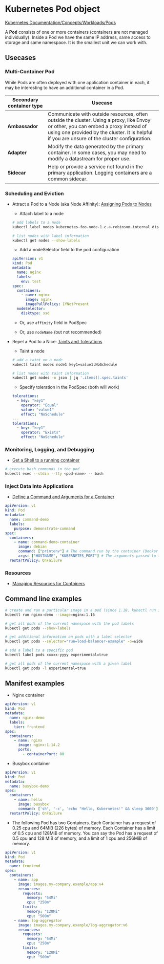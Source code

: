 # Kubernetes Pod object

[Kubernetes Documentation/Concepts/Workloads/Pods](https://kubernetes.io/docs/concepts/workloads/pods/)

A **Pod** consists of one or more containers (containers are not managed individually). Inside a Pod we have the same IP address, same access to storage and same namespace. It is the smallest unit we can work with.

## Usecases

### Multi-Container Pod

While Pods are often deployed with one application container in each, it may be interesting to have an additional container in a Pod.

Secondary container type | Usecase
------------------------ | -------
**Ambassador** | Communicate with outside resources, often outside the cluster. Using a proxy, like Envoy or other, you can embed a proxy instead of using one provided by the cluster. It is helpful if you are unsure of the cluster configuration.
**Adapter** | Modify the data generated by the primary container. In some cases, you may need to modify a datastream for proper use.
**Sidecar** | Help or provide a service not found in the primary application. Logging containers are a common sidecar.

### Scheduling and Eviction

- Attract a Pod to a Node (aka Node Affinity): [Assigning Pods to Nodes](https://kubernetes.io/docs/concepts/scheduling-eviction/assign-pod-node/)

  - Attach label to a node

  ```bash
  # add labels to a node
  kubectl label nodes kubernetes-foo-node-1.c.a-robinson.internal disktype=ssd
  
  # list nodes with label information
  kubectl get nodes --show-labels
  ```

  - Add a nodeSelector field to the pod configuration

  ```yaml
  apiVersion: v1
  kind: Pod
  metadata:
    name: nginx
    labels:
      env: test
  spec:
    containers:
      - name: nginx
        image: nginx
        imagePullPolicy: IfNotPresent
    nodeSelector:
      disktype: ssd
  ```

  - Or, use `affinity` field in PodSpec

  - Or, use `nodeName` (but not recommended)

- Repel a Pod to a Nice: [Taints and Tolerations](https://kubernetes.io/docs/concepts/scheduling-eviction/taint-and-toleration/)

  - Taint a node

  ```bash
  # add a taint on a node
  kubectl taint nodes node1 key1=value1:NoSchedule
  
  # list nodes with taint information
  kubectl get nodes -o json | jq '.items[].spec.taints'
  ```

  - Specify toleration in the PodSpec (both will work)

  ```yaml
  tolerations:
    - key: "key1"
      operator: "Equal"
      value: "value1"
      effect: "NoSchedule"
  ---
  tolerations:
    - key: "key1"
      operator: "Exists"
      effect: "NoSchedule"
  ```

### Monitoring, Logging, and Debugging

- [Get a Shell to a running container](https://kubernetes.io/docs/tasks/debug-application-cluster/get-shell-running-container/)

```bash
# execute bash commands in the pod
kubectl exec --stdin --tty <pod-name> -- bash
```

### Inject Data Into Applications

- [Define a Command and Arguments for a Container](https://kubernetes.io/docs/tasks/inject-data-application/define-command-argument-container/)

```yaml
apiVersion: v1
kind: Pod
metadata:
  name: command-demo
  labels:
    purpose: demonstrate-command
spec:
  containers:
    - name: command-demo-container
      image: debian
      command: ["printenv"] # The command run by the container (Docker field: Entrypoint)
      args: ["HOSTNAME", "KUBERNETES_PORT"] # The arguments passed to the command (Docker field: Cmd)
  restartPolicy: OnFailure
```

### Resources

- [Managing Resources for Containers](https://kubernetes.io/docs/concepts/configuration/manage-resources-containers/)

## Command line examples

```bash
# create and run a particular image in a pod (since 1.18, kubectl run is only used to create pods)
kubectl run nginx-demo --image=nginx:1.16

# get all pods of the current namespace with the pod labels
kubectl get pods --show-labels

# get additional information on pods with a label selector
kubectl get pods --selector="run=load-balancer-example" -o=wide

# add a label to a specific pod
kubectl label pods xxxxx-yyyy experimental=true

# get all pods of the current namespace with a given label
kubectl get pods -l experimental=true
```

## Manifest examples

- Nginx container

```yaml
apiVersion: v1
kind: Pod
metadata:
  name: nginx-demo
  labels:
    tier: frontend
spec:
  containers:
    - name: nginx
      image: nginx:1.14.2
      ports:
        - containerPort: 80
```

- Busybox container

```yaml
apiVersion: v1
kind: Pod
metadata:
  name: busybox-demo
spec:
  containers:
    - name: hello
      image: busybox
      command: ['sh', '-c', 'echo "Hello, Kubernetes!" && sleep 3600']
  restartPolicy: OnFailure
```

- The following Pod has two Containers. Each Container has a request of 0.25 cpu and 64MiB (226 bytes) of memory. Each Container has a limit of 0.5 cpu and 128MiB of memory. You can say the Pod has a request of 0.5 cpu and 128 MiB of memory, and a limit of 1 cpu and 256MiB of memory.

```yaml
apiVersion: v1
kind: Pod
metadata:
  name: frontend
spec:
  containers:
    - name: app
      image: images.my-company.example/app:v4
      resources:
        requests:
          memory: "64Mi"
          cpu: "250m"
        limits:
          memory: "128Mi"
          cpu: "500m"
    - name: log-aggregator
      image: images.my-company.example/log-aggregator:v6
      resources:
        requests:
          memory: "64Mi"
          cpu: "250m"
        limits:
          memory: "128Mi"
          cpu: "500m"
```
